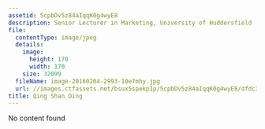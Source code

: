 ```yaml
---
assetid: 5cpbDv5z84aIqqK0g4wyE8
description: Senior Lecturer in Marketing, University of Huddersfield
file:
  contentType: image/jpeg
  details:
    image:
      height: 170
      width: 170
    size: 32099
  fileName: image-20160204-2993-10e7mhy.jpg
  url: //images.ctfassets.net/bsux5spekp1p/5cpbDv5z84aIqqK0g4wyE8/dfdc395b1f2f531e7d202b82a232229d/image-20160204-2993-10e7mhy.jpg
title: Qing Shan Ding
---
```

No content found